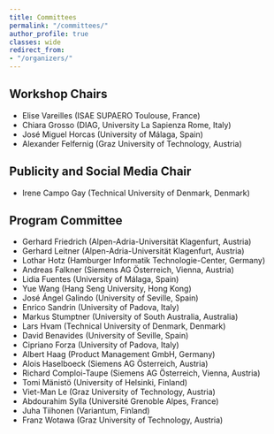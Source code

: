 ```yaml
---
title: Committees
permalink: "/committees/"
author_profile: true
classes: wide
redirect_from:
- "/organizers/"
---
```


## Workshop Chairs
* Elise Vareilles (ISAE SUPAERO Toulouse, France)
* Chiara Grosso (DIAG, University La Sapienza Rome, Italy)
* José Miguel Horcas (University of Málaga, Spain)
* Alexander Felfernig (Graz University of Technology, Austria)
  
## Publicity and Social Media Chair
* Irene Campo Gay (Technical University of Denmark, Denmark)

## Program Committee
* Gerhard Friedrich (Alpen-Adria-Universität Klagenfurt, Austria)
* Gerhard Leitner (Alpen-Adria-Universität Klagenfurt, Austria)
* Lothar Hotz (Hamburger Informatik Technologie-Center, Germany)
* Andreas Falkner (Siemens AG Österreich, Vienna, Austria)
* Lidia Fuentes (University of Málaga, Spain)
* Yue Wang (Hang Seng University, Hong Kong)
* José Ángel Galindo (University of Seville, Spain)
* Enrico Sandrin (University of Padova, Italy)
* Markus Stumptner (University of South Australia, Australia)
* Lars Hvam (Technical University of Denmark, Denmark)
* David Benavides (University of Seville, Spain)
* Cipriano Forza (University of Padova, Italy)
* Albert Haag (Product Management GmbH, Germany)
* Alois Haselboeck (Siemens AG Österreich, Austria)
* Richard Comploi-Taupe (Siemens AG Österreich, Vienna, Austria)
* Tomi Mänistö (University of Helsinki, Finland)
* Viet-Man Le (Graz University of Technology, Austria)
* Abdourahim Sylla (Université Grenoble Alpes, France)
* Juha Tiihonen (Variantum, Finland)
* Franz Wotawa (Graz University of Technology, Austria)

<!-- * 
* Ángel Jesús Varela Vaca, University of Seville, Spain
* Sara Shafiee, Technical University of Denmark, Denmark
* Tomas Axling, Tacton, Sweden
* Jean-Guillaume Fages, Cosling, France
* Mónica Pinto, University of Málaga, Spain
* Inmaculada Ayala, University of Málaga, Spain 



Declined invitations:
* Thorsten Krebs, Encoway, Germany
* Michel Aldanondo

-->
